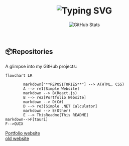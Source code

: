 
<div align="center">
  <h1>
    <img src="https://readme-typing-svg.herokuapp.com?font=Jetbrains+mono&size=40&duration=3000&color=0FFFFF&center=true&vCenter=true&width=435&lines=Hi+there...;I'm+ABHIJEETH✨;" alt="Typing SVG"/>
  </h1>
</div>

<div align="center">
  <img src="https://github-readme-stats.vercel.app/api?username=ABHIJEETH-V-N&show_icons=true&theme=dark" alt="GitHub Stats" />
</div>

<br>

<br>

## 📦Repositories

A glimpse into my GitHub projects:
```mermaid        
flowchart LR
  
        markdown["**REPOSITORIES**"] --> A(HTML, CSS)
        A --> re1[Simple Website]
        markdown --> B(React.js)
        B --> re2[Portfolio Website]
        markdown --> D(C#)
        D --> re3[Simple .NET Calculator]
        markdown --> E(Other)
        E --> ThisReadme[This README]
markdown-->F[tauri]
F-->QUIX
```
<a  href="https://hypervisuals.pages.dev">Portfolio website</a><br>
<a href="https://hyper-visuals.pages.dev">old website</a>



